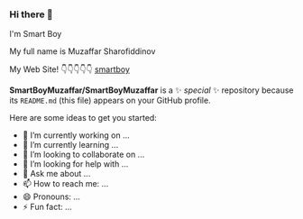 ### Hi there 👋
I'm Smart Boy

My full name is Muzaffar Sharofiddinov


My Web Site! 👇👇👇👇👇
<a href="smarrtboymuzaffar.github.io">smartboy</a> 

**SmartBoyMuzaffar/SmartBoyMuzaffar** is a ✨ _special_ ✨ repository because its `README.md` (this file) appears on your GitHub profile.

Here are some ideas to get you started:

- 🔭 I’m currently working on ...
- 🌱 I’m currently learning ...
- 👯 I’m looking to collaborate on ...
- 🤔 I’m looking for help with ...
- 💬 Ask me about ...
- 📫 How to reach me: ...
- 😄 Pronouns: ...
- ⚡ Fun fact: ...
